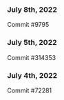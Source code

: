 ### July 8th, 2022

Commit #9795

### July 5th, 2022

Commit #314353


### July 4th, 2022

Commit #72281
